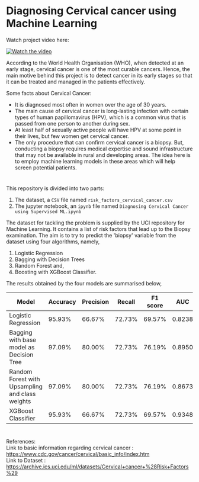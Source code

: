 # Diagnosing Cervical cancer using Machine Learning

Watch project video here:

[![Watch the video](https://drive.google.com/u/0/uc?id=1iOPt05nPLRgNdZHrmxFRdmpINg2sGtZH&export=download)](https://youtu.be/LEvAryBK_ew)

According to the World Health Organisation (WHO), when detected at an early stage, cervical cancer is one of the most curable cancers. Hence, the main motive behind this project is to detect cancer in its early stages so that it can be treated and managed in the patients effectively.

Some facts about Cervical Cancer:
* It is diagnosed most often in women over the age of 30 years.
* The main cause of cervical cancer is long-lasting infection with certain types of human papillomavirus (HPV), which is a common virus that is passed from one person to another during sex.
* At least half of sexually active people will have HPV at some point in their lives, but few women get cervical cancer.
* The only procedure that can confirm cervical cancer is a biopsy. But, conducting a biopsy requires medical expertise and sound infrastructure that may not be available in rural and developing areas. The idea here is to employ machine learning models in these areas which will help screen potential patients.

#

This repository is divided into two parts: 
1) The dataset, a `CSV` file named `risk_factors_cervical_cancer.csv`
2) The jupyter notebook, an `ipynb` file named `Diagnosing Cervical Cancer using Supervised ML.ipynb`

The dataset for tackling the problem is supplied by the UCI repository for Machine Learning. It contains a list of risk factors that lead up to the Biopsy examination.
The aim is to try to predict the 'biopsy' variable from the dataset using four algorithms, namely, <br>

1) Logistic Regression
2) Bagging with Decision Trees
3) Random Forest and,
4) Boosting with XGBoost Classifier.

The results obtained by the four models are summarised below,

|                      Model                      | Accuracy | Precision | Recall | F1 score |  AUC   |
|                       ---                       |   ----   |   -----   |  ----  |   ----   |  ----  |
|               Logistic Regression               |  95.93%  |   66.67%  | 72.73% |  69.57%  | 0.8238 |
|     Bagging with base model as Decision Tree    |  97.09%  |   80.00%  | 72.73% |  76.19%  | 0.8950 |
| Random Forest with Upsampling and class weights |  97.09%  |   80.00%  | 72.73% |  76.19%  | 0.8673 |
|                XGBoost Classifier               |  95.93%  |   66.67%  | 72.73% |  69.57%  | 0.9348 |

#

References: <br>
Link to basic information regarding cervical cancer : https://www.cdc.gov/cancer/cervical/basic_info/index.htm <br>
Link to Dataset : https://archive.ics.uci.edu/ml/datasets/Cervical+cancer+%28Risk+Factors%29
